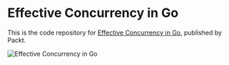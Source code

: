 # Effective Concurrency in Go

This is the code repository for [Effective Concurrency in Go](https://www.packtpub.com/product/effective-concurrency-in-go/9781804619070), published by Packt.

![Effective Concurrency in Go](https://learning.oreilly.com/library/cover/9781804619070/250w/)
